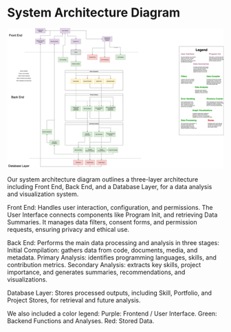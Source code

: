 # System Architecture Diagram
![System Architecture Diagram](Diagram-Images/SystemArchitectureRevised.drawio.png)

Our system architecture diagram outlines a three-layer architecture including Front End, Back End, and a Database Layer, for a data analysis and visualization system.

Front End:
Handles user interaction, configuration, and permissions. The User Interface connects components like Program Init, and retrieving Data Summaries. It manages data filters, consent forms, and permission requests, ensuring privacy and ethical use.

Back End:
Performs the main data processing and analysis in three stages: 
Initial Compilation: gathers data from code, documents, media, and metadata.
Primary Analysis: identifies programming languages, skills, and contribution metrics.
Secondary Analysis: extracts key skills, project importance, and generates summaries, recommendations, and visualizations.

Database Layer:
Stores processed outputs, including Skill, Portfolio, and Project Stores, for retrieval and future analysis.

We also included a color legend:
Purple: Frontend / User Interface.
Green: Backend Functions and Analyses.
Red: Stored Data.
